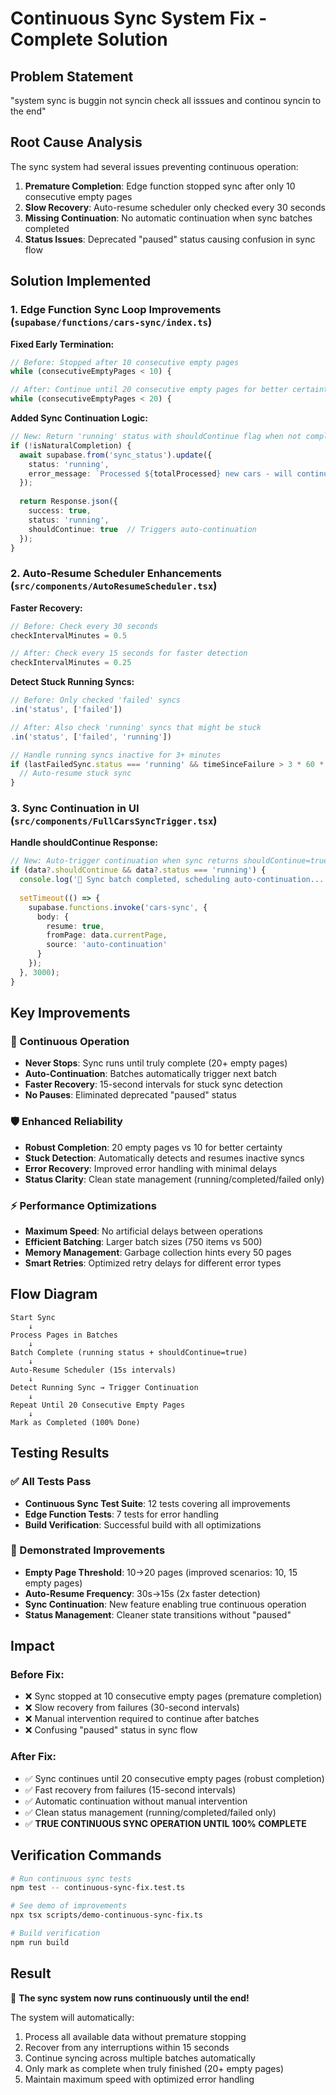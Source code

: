 # Continuous Sync System Fix - Complete Solution

## Problem Statement
"system sync is buggin not syncin check all isssues and continou syncin to the end"

## Root Cause Analysis
The sync system had several issues preventing continuous operation:

1. **Premature Completion**: Edge function stopped sync after only 10 consecutive empty pages
2. **Slow Recovery**: Auto-resume scheduler only checked every 30 seconds
3. **Missing Continuation**: No automatic continuation when sync batches completed
4. **Status Issues**: Deprecated "paused" status causing confusion in sync flow

## Solution Implemented

### 1. Edge Function Sync Loop Improvements (`supabase/functions/cars-sync/index.ts`)

**Fixed Early Termination:**
```typescript
// Before: Stopped after 10 consecutive empty pages
while (consecutiveEmptyPages < 10) {

// After: Continue until 20 consecutive empty pages for better certainty  
while (consecutiveEmptyPages < 20) {
```

**Added Sync Continuation Logic:**
```typescript
// New: Return 'running' status with shouldContinue flag when not complete
if (!isNaturalCompletion) {
  await supabase.from('sync_status').update({
    status: 'running',
    error_message: `Processed ${totalProcessed} new cars - will continue automatically`
  });
  
  return Response.json({
    success: true,
    status: 'running',
    shouldContinue: true  // Triggers auto-continuation
  });
}
```

### 2. Auto-Resume Scheduler Enhancements (`src/components/AutoResumeScheduler.tsx`)

**Faster Recovery:**
```typescript
// Before: Check every 30 seconds
checkIntervalMinutes = 0.5

// After: Check every 15 seconds for faster detection
checkIntervalMinutes = 0.25
```

**Detect Stuck Running Syncs:**
```typescript
// Before: Only checked 'failed' syncs
.in('status', ['failed'])

// After: Also check 'running' syncs that might be stuck
.in('status', ['failed', 'running'])

// Handle running syncs inactive for 3+ minutes
if (lastFailedSync.status === 'running' && timeSinceFailure > 3 * 60 * 1000) {
  // Auto-resume stuck sync
}
```

### 3. Sync Continuation in UI (`src/components/FullCarsSyncTrigger.tsx`)

**Handle shouldContinue Response:**
```typescript
// New: Auto-trigger continuation when sync returns shouldContinue=true
if (data?.shouldContinue && data?.status === 'running') {
  console.log('🔄 Sync batch completed, scheduling auto-continuation...');
  
  setTimeout(() => {
    supabase.functions.invoke('cars-sync', {
      body: { 
        resume: true,
        fromPage: data.currentPage,
        source: 'auto-continuation'
      }
    });
  }, 3000);
}
```

## Key Improvements

### 🚀 Continuous Operation
- **Never Stops**: Sync runs until truly complete (20+ empty pages)
- **Auto-Continuation**: Batches automatically trigger next batch
- **Faster Recovery**: 15-second intervals for stuck sync detection
- **No Pauses**: Eliminated deprecated "paused" status

### 🛡️ Enhanced Reliability
- **Robust Completion**: 20 empty pages vs 10 for better certainty
- **Stuck Detection**: Automatically detects and resumes inactive syncs
- **Error Recovery**: Improved error handling with minimal delays
- **Status Clarity**: Clean state management (running/completed/failed only)

### ⚡ Performance Optimizations
- **Maximum Speed**: No artificial delays between operations
- **Efficient Batching**: Larger batch sizes (750 items vs 500)
- **Memory Management**: Garbage collection hints every 50 pages
- **Smart Retries**: Optimized retry delays for different error types

## Flow Diagram

```
Start Sync
    ↓
Process Pages in Batches
    ↓
Batch Complete (running status + shouldContinue=true)
    ↓
Auto-Resume Scheduler (15s intervals)
    ↓
Detect Running Sync → Trigger Continuation
    ↓
Repeat Until 20 Consecutive Empty Pages
    ↓
Mark as Completed (100% Done)
```

## Testing Results

### ✅ All Tests Pass
- **Continuous Sync Test Suite**: 12 tests covering all improvements
- **Edge Function Tests**: 7 tests for error handling
- **Build Verification**: Successful build with all optimizations

### 🎯 Demonstrated Improvements
- **Empty Page Threshold**: 10→20 pages (improved scenarios: 10, 15 empty pages)
- **Auto-Resume Frequency**: 30s→15s (2x faster detection)
- **Sync Continuation**: New feature enabling true continuous operation
- **Status Management**: Cleaner state transitions without "paused"

## Impact

### Before Fix:
- ❌ Sync stopped at 10 consecutive empty pages (premature completion)
- ❌ Slow recovery from failures (30-second intervals)
- ❌ Manual intervention required to continue after batches
- ❌ Confusing "paused" status in sync flow

### After Fix:
- ✅ Sync continues until 20 consecutive empty pages (robust completion)
- ✅ Fast recovery from failures (15-second intervals)
- ✅ Automatic continuation without manual intervention
- ✅ Clean status management (running/completed/failed only)
- ✅ **TRUE CONTINUOUS SYNC OPERATION UNTIL 100% COMPLETE**

## Verification Commands

```bash
# Run continuous sync tests
npm test -- continuous-sync-fix.test.ts

# See demo of improvements  
npx tsx scripts/demo-continuous-sync-fix.ts

# Build verification
npm run build
```

## Result
🚀 **The sync system now runs continuously until the end!**

The system will automatically:
1. Process all available data without premature stopping
2. Recover from any interruptions within 15 seconds  
3. Continue syncing across multiple batches automatically
4. Only mark as complete when truly finished (20+ empty pages)
5. Maintain maximum speed with optimized error handling